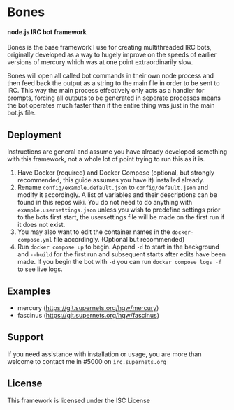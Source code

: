# Bones 

#### node.js IRC bot framework

Bones is the base framework I use for creating multithreaded IRC bots, originally developed as a way to hugely improve on the speeds of earlier versions of mercury which was at one point extraordinarily slow. 

Bones will open all called bot commands in their own node process and then feed back the output as a string to the main file in order to be sent to IRC. This way the main process effectively only acts as a handler for prompts, forcing all outputs to be generated in seperate processes means the bot operates much faster than if the entire thing was just in the main bot.js file.

## Deployment

Instructions are general and assume you have already developed something with this framework, not a whole lot of point trying to run this as it is.

1. Have Docker (required) and Docker Compose (optional, but strongly recommended, this guide assumes you have it) installed already.
2. Rename `config/example.default.json` to `config/default.json` and modify it accordingly. A list of variables and their descriptions can be found in this repos wiki. You do not need to do anything with `example.usersettings.json` unless you wish to predefine settings prior to the bots first start, the usersettings file will be made on the first run if it does not exist.
3. You may also want to edit the container names in the `docker-compose.yml` file accordingly. (Optional but recommended)
4. Run `docker compose up` to begin. Append `-d` to start in the background and `--build` for the first run and subsequent starts after edits have been made. If you begin the bot with `-d` you can run `docker compose logs -f` to see live logs.

## Examples

- mercury (https://git.supernets.org/hgw/mercury)
- fascinus (https://git.supernets.org/hgw/fascinus)

## Support

If you need assistance with installation or usage, you are more than welcome to contact me in #5000 on `irc.supernets.org`

## License

This framework is licensed under the ISC License